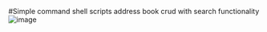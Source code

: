 #Simple command shell scripts address book crud  with search functionality
![image](https://github.com/user-attachments/assets/78605af6-567c-4848-be60-0e7640ab7e37)
